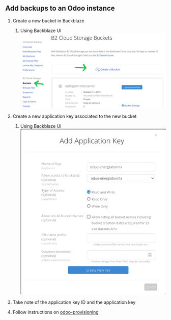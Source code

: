 ## Add backups to an Odoo instance

1. Create a new bucket in Backblaze
   1. Using Backblaze UI
   ![](img/b2-create-bucket.png)

1. Create a new application key associated to the new bucket
   1. Using Backblaze UI
   ![](img/b2-create-app-key.png)
1. Take note of the application key ID and the application key
1. Follow instructions on [odoo-provisioning](https://gitlab.com/coopdevs/odoo-provisioning/-/blob/master/README.md#backups-backups)
